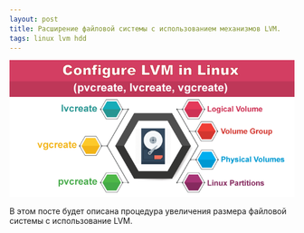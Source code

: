 ```yaml
---
layout: post
title: Расширение файловой системы с использованием механизмов LVM.
tags: linux lvm hdd
---
```



![LVM In Linux](/images/Configure-lvm-linux.png)

В этом посте будет описана процедура увеличения размера файловой системы с использование LVM.


